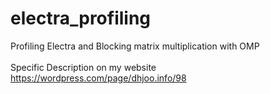 # electra_profiling
Profiling Electra and Blocking matrix multiplication with OMP\
 \
Specific Description on my website\
https://wordpress.com/page/dhjoo.info/98

